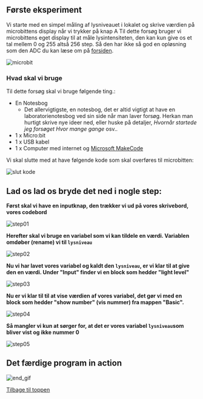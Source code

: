 ## Første eksperiment
Vi starte med en simpel måling af lysniveauet i lokalet og skrive værdien på microbittens display når vi trykker på knap A
Til dette forsøg bruger vi microbittens eget display til at måle lysintensiteten, den kan kun give os et tal mellem 0 og 255 altså 256 step. Så den har ikke så god en opløsning som den ADC du kan læse om på [forsiden](https://hanshenrikjeppesen.github.io/Microbit_light_level/#hvorfor-1023).  

![microbit](https://hanshenrikjeppesen.github.io/Microbit_light_level/IMAGE/microbit.jpg)

### Hvad skal vi bruge
Til dette forsøg skal vi bruge følgende ting.:
* En Notesbog
    * Det allervigtigste, en notesbog, det er altid vigtigt at have en laboratorienotesbog ved sin side når man laver forsøg. Herkan man hurtigt skrive nye ideer ned, eller huske på detaljer, *Hvornår startede jeg forsøget* *Hvor mange gange* osv..
* 1 x Micro:bit
* 1 x USB kabel
* 1 x Computer med internet og [Microsoft MakeCode](https://pxt.microbit.org/)

Vi skal slutte med at have følgende kode som skal overføres til microbitten:

![slut kode](https://hanshenrikjeppesen.github.io/Microbit_light_level/IMAGE/blocks_light_level01.png)

## Lad os lad os bryde det ned i nogle step:

**Først skal vi have en inputknap, den trækker vi ud på vores skrivebord, vores codebord**

![step01](https://hanshenrikjeppesen.github.io/Microbit_light_level/IMAGE/ex01_step01.png)

**Herefter skal vi bruge en variabel som vi kan tildele en værdi. Variablen omdøber (rename) vi til ```lysniveau```**

![step02](https://hanshenrikjeppesen.github.io/Microbit_light_level/IMAGE/ex01_step02.png)

**Nu vi har lavet vores variabel og kaldt den ```lysniveau```, er vi klar til at give den en værdi. Under "Input" finder vi en block som hedder "light level"**

![step03](https://hanshenrikjeppesen.github.io/Microbit_light_level/IMAGE/ex01_step03.png)

**Nu er vi klar til til at vise værdien af vores variabel, det gør vi med en block som hedder "show number" (vis nummer) fra mappen "Basic".**

![step04](https://hanshenrikjeppesen.github.io/Microbit_light_level/IMAGE/ex01_step04.png)

**Så mangler vi kun at sørger for, at det er vores variabel ```lysniveau```som bliver vist og ikke nummer 0**

![step05](https://hanshenrikjeppesen.github.io/Microbit_light_level/IMAGE/ex01_step05.png)

## Det færdige program in action

![end_gif](https://hanshenrikjeppesen.github.io/Microbit_light_level/IMAGE/ex01_gif.gif)

[Tilbage til toppen](#første-eksperiment)
